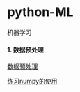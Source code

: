 # python-ML
机器学习

#### 1. 数据预处理
[数据预处理](/code/1-data%20preprocess/dataPreprocessing.py)

[练习numpy的使用](/practice/1-dataPreprocess/p1.py)